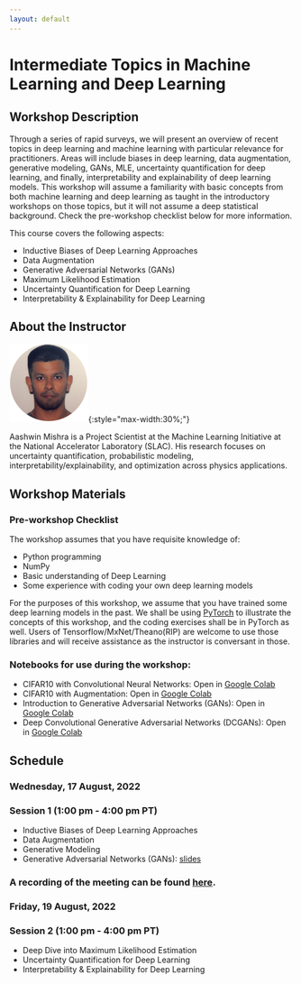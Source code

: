 ```yaml
---
layout: default
---
```


# Intermediate Topics in Machine Learning and Deep Learning
## Workshop Description
Through a series of rapid surveys, we will present an overview of recent topics in deep learning and machine learning with particular relevance for practitioners. Areas will include biases in deep learning, data augmentation, generative modeling, GANs, MLE, uncertainty quantification for deep learning, and finally, interpretability and explainability of deep learning models. This workshop will assume a familiarity with basic concepts from both machine learning and deep learning as taught in the introductory workshops on those topics, but it will not assume a deep statistical background. Check the pre-workshop checklist below for more information.

This course covers the following aspects:
  * Inductive Biases of Deep Learning Approaches
  * Data Augmentation
  * Generative Adversarial Networks (GANs)
  * Maximum Likelihood Estimation
  * Uncertainty Quantification for Deep Learning
  * Interpretability & Explainability for Deep Learning
  

## About the Instructor
  
![Aashwin Mishra](/assets/img/Aashwin_Mishra_pic.png){:style="max-width:30%;"}

Aashwin Mishra is a Project Scientist at the Machine Learning Initiative at the National Accelerator Laboratory (SLAC). His research focuses on uncertainty quantification, probabilistic modeling, interpretability/explainability, and optimization across physics applications.

## Workshop Materials

### Pre-workshop Checklist
The workshop assumes that you have requisite knowledge of: 
  * Python programming 
  * NumPy
  * Basic understanding of Deep Learning
  * Some experience with coding your own deep learning models

For the purposes of this workshop, we assume that you have trained some deep learning models in the past. We shall be using [PyTorch](https://pytorch.org/docs/stable/index.html) to illustrate the concepts of this workshop, and the coding exercises shall be in PyTorch as well. Users of Tensorflow/MxNet/Theano(RIP) are welcome to use those libraries and will receive assistance as the instructor is conversant in those.

### Notebooks for use during the workshop:
  - CIFAR10 with Convolutional Neural Networks: Open in [Google Colab](https://colab.research.google.com/drive/153nTZtmHENNTx-XLWw3kl41Shd-ZvXVJ?usp=sharing)
  - CIFAR10 with Augmentation: Open in [Google Colab](https://colab.research.google.com/drive/1Ug0STBPfwc0Q7YSBasliIJCC38y9pOVm?usp=sharing)
  - Introduction to Generative Adversarial Networks (GANs): Open in [Google Colab](https://colab.research.google.com/drive/1cGtOR7EkISxIGKmSGlEpB27QOhgruUsf?usp=sharing)
  - Deep Convolutional Generative Adversarial Networks (DCGANs): Open in [Google Colab](https://colab.research.google.com/drive/1kEAXtWU1sHapxILLRN0djEVG8KkE4cH2?usp=sharing)

## Schedule

### Wednesday, 17 August, 2022
### Session 1 (1:00 pm - 4:00 pm PT)
  - Inductive Biases of Deep Learning Approaches
  - Data Augmentation
  - Generative Modeling
  - Generative Adversarial Networks (GANs): [slides](assets/slides/GAN%20Training.pdf)

### A recording of the meeting can be found [here](https://stanford.zoom.us/rec/share/TTmmd-hZZP7GoQfFS8uXI-IWlHfi1Uv3jIn3WUIv8EbRBDnC0Kmr_FH_LgqHOVqK.opSDOqkiosBs9rYQ?startTime=1660765540000).

### Friday, 19 August, 2022
### Session 2 (1:00 pm - 4:00 pm PT)
  - Deep Dive into Maximum Likelihood Estimation
  - Uncertainty Quantification for Deep Learning
  - Interpretability & Explainability for Deep Learning

<!-- ## Additional Resources

Here are some additional resources for various topics: -->


<!-- TODO(instructor): fill in with pertinent resources. -->






